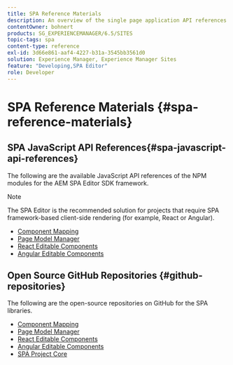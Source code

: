 ```yaml
---
title: SPA Reference Materials
description: An overview of the single page application API references and source code repositories
contentOwner: bohnert
products: SG_EXPERIENCEMANAGER/6.5/SITES
topic-tags: spa
content-type: reference
exl-id: 3d66e861-aaf4-4227-b31a-3545bb3561d0
solution: Experience Manager, Experience Manager Sites
feature: "Developing,SPA Editor"
role: Developer
---
```

# SPA Reference Materials {#spa-reference-materials}

## SPA JavaScript API References{#spa-javascript-api-references}

The following are the available JavaScript API references of the NPM modules for the AEM SPA Editor SDK framework.

>[!NOTE]
>
>The SPA Editor is the recommended solution for projects that require SPA framework-based client-side rendering (for example, React or Angular).

* [Component Mapping](https://www.npmjs.com/package/@adobe/aem-spa-component-mapping)
* [Page Model Manager](https://www.npmjs.com/package/@adobe/aem-spa-model-manager)
* [React Editable Components](https://www.npmjs.com/package/@adobe/aem-react-editable-components)
* [Angular Editable Components](https://www.npmjs.com/package/@adobe/aem-angular-editable-components)

## Open Source GitHub Repositories {#github-repositories}

The following are the open-source repositories on GitHub for the SPA libraries.

* [Component Mapping](https://github.com/adobe/aem-spa-component-mapping)
* [Page Model Manager](https://github.com/adobe/aem-spa-page-model-manager)
* [React Editable Components](https://github.com/adobe/aem-react-editable-components)
* [Angular Editable Components](https://github.com/adobe/aem-angular-editable-components)
* [SPA Project Core](https://github.com/adobe/aem-spa-project-core)
